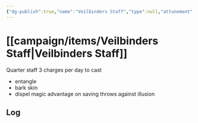 ```yaml
---
{"dg-publish":true,"name":"Veilbinders Staff","type":null,"attunement":null,"rarity":null,"requires":null,"source":"","owner":null,"tags":null,"permalink":"/campaign/items/veilbinders-staff/","dgPassFrontmatter":true,"noteIcon":"","created":"2025-10-26T14:47:39.249-07:00","updated":"2025-10-27T13:25:29.289-07:00"}
---
```


# [[campaign/items/Veilbinders Staff\|Veilbinders Staff]]
Quarter staff
3 charges per day to cast 
- entangle
- bark skin
- dispel magic
advantage on saving throws against illusion

## Log
